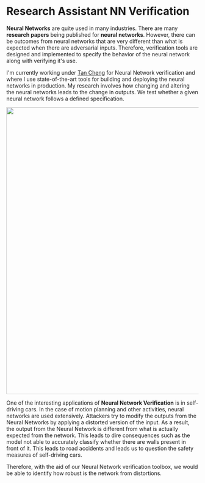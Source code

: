 # Research Assistant NN Verification

__Neural Networks__ are quite used in many industries. There are many __research papers__ being published for __neural networks__. However, there can be outcomes from neural networks that are very different than what is expected when there are adversarial inputs. Therefore, verification tools are designed and implemented to specify the behavior of the neural network along with verifying it's use. 

I'm currently working under [Tan Cheng](https://naizhengtan.github.io/) for Neural Network verification and where I use state-of-the-art tools for building and deploying the neural networks in production. 
My research involves how changing and altering the neural networks leads to the change in outputs. We test whether a given neural network follows a defined specification. 

<img src = "https://github.com/suhasmaddali/Images/blob/main/Research%20Assistant%20Image.jpg" width = 750/>

One of the interesting applications of __Neural Network Verification__ is in self-driving cars. In the case of motion planning and other activities, neural networks are used extensively. Attackers try to modify the outputs from the Neural Networks by applying a distorted version of the input. As a result, the output from the Neural Network is different from what is actually expected from the network. This leads to dire consequences such as the model not able to accurately classify whether there are walls present in front of it. This leads to road accidents and leads us to question the safety measures of self-driving cars.

Therefore, with the aid of our Neural Network verification toolbox, we would be able to identify how robust is the network from distortions. 
